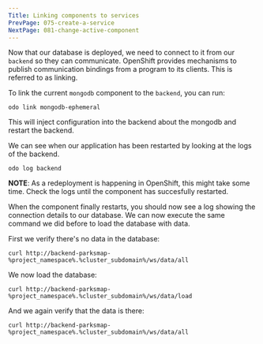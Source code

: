```yaml
---
Title: Linking components to services
PrevPage: 075-create-a-service
NextPage: 081-change-active-component
---
```


Now that our database is deployed, we need to connect to it from our `backend` so they can communicate. OpenShift provides mechanisms to publish communication bindings from a program to its clients. This is referred to as linking.

To link the current ``mongodb`` component to the ``backend``, you can run:

```execute-1
odo link mongodb-ephemeral
```

This will inject configuration into the backend about the mongodb and restart the backend.

We can see when our application has been restarted by looking at the logs of the backend.

```execute-1
odo log backend
```

__NOTE__: As a redeployment is happening in OpenShift, this might take some time. Check the logs until the component has succesfully restarted.

When the component finally restarts, you should now see a log showing the connection details to our database. We can now execute the same command we did before to load the database with data.

First we verify there's no data in the database:

```execute-2
curl http://backend-parksmap-%project_namespace%.%cluster_subdomain%/ws/data/all
```

We now load the database:

```execute-2
curl http://backend-parksmap-%project_namespace%.%cluster_subdomain%/ws/data/load
```

And we again verify that the data is there:

```execute-2
curl http://backend-parksmap-%project_namespace%.%cluster_subdomain%/ws/data/all
```
